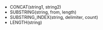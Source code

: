 * CONCAT(string1, string2)
* SUBSTRING(string, from, length)
* SUBSTRING\_INDEX(string, delimiter, count)
* LENGTH(string)